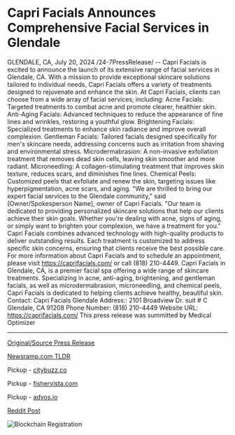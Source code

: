 # Capri Facials Announces Comprehensive Facial Services in Glendale

GLENDALE, CA, July 20, 2024 /24-7PressRelease/ -- Capri Facials is excited to announce the launch of its extensive range of facial services in Glendale, CA. With a mission to provide exceptional skincare solutions tailored to individual needs, Capri Facials offers a variety of treatments designed to rejuvenate and enhance the skin.  At Capri Facials, clients can choose from a wide array of facial services, including:  Acne Facials: Targeted treatments to combat acne and promote clearer, healthier skin. Anti-Aging Facials: Advanced techniques to reduce the appearance of fine lines and wrinkles, restoring a youthful glow. Brightening Facials: Specialized treatments to enhance skin radiance and improve overall complexion. Gentleman Facials: Tailored facials designed specifically for men's skincare needs, addressing concerns such as irritation from shaving and environmental stress. Microdermabrasion: A non-invasive exfoliation treatment that removes dead skin cells, leaving skin smoother and more radiant. Microneedling: A collagen-stimulating treatment that improves skin texture, reduces scars, and diminishes fine lines. Chemical Peels: Customized peels that exfoliate and renew the skin, targeting issues like hyperpigmentation, acne scars, and aging.  "We are thrilled to bring our expert facial services to the Glendale community," said [Owner/Spokesperson Name], owner of Capri Facials. "Our team is dedicated to providing personalized skincare solutions that help our clients achieve their skin goals. Whether you're dealing with acne, signs of aging, or simply want to brighten your complexion, we have a treatment for you."  Capri Facials combines advanced technology with high-quality products to deliver outstanding results. Each treatment is customized to address specific skin concerns, ensuring that clients receive the best possible care.  For more information about Capri Facials and to schedule an appointment, please visit https://caprifacials.com/ or call (818) 210-4449.  Capri Facials in Glendale, CA, is a premier facial spa offering a wide range of skincare treatments. Specializing in acne, anti-aging, brightening, and gentleman facials, as well as microdermabrasion, microneedling, and chemical peels, Capri Facials is dedicated to helping clients achieve healthy, beautiful skin.  Contact: Capri Facials Glendale Address:: 2101 Broadview Dr. suit # C Glendale, CA 91208 Phone Number: (818) 210-4449 Website URL: https://caprifacials.com/  This press release was summitted by Medical Optimizer 

---

[Original/Source Press Release](https://www.24-7pressrelease.com/press-release/512682/capri-facials-announces-comprehensive-facial-services-in-glendale)
                    

[Newsramp.com TLDR](https://newsramp.com/curated-news/capri-facials-launches-extensive-range-of-facial-services-in-glendale-ca/7bc022ba03df447b1e61374d4496247a) 


Pickup - [citybuzz.co](https://citybuzz.co/2024/07/20/capri-facials-launches-comprehensive-skincare-services-in-glendale)

Pickup - [fishervista.com](https://fishervista.com/en/capri-facials-introduces-extensive-facial-services-in-glendale/20245128)

Pickup - [advos.io](https://advos.io/en/capri-facials-launches-comprehensive-skincare-services-in-glendale/20245128)
 



[Reddit Post](https://www.reddit.com/r/Business_NewsRamp/comments/1e7pwdw/capri_facials_launches_extensive_range_of_facial/) 



![Blockchain Registration](https://cdn.newsramp.app/24-7PressRelease/qrcode/247/20/cornPSVL.webp)